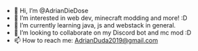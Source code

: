 - 👋 Hi, I’m @AdrianDieDose
- 👀 I’m interested in web dev, minecraft modding and more! :D
- 🌱 I’m currently learning java, js and webstack in general.
- 💞️ I’m looking to collaborate on my Discord bot and mc mod :D
- 📫 How to reach me: AdrianDuda2019@gmail.com

<!---
AdrianDieDose/AdrianDieDose is a ✨ special ✨ repository because its `README.md` (this file) appears on your GitHub profile.
You can click the Preview link to take a look at your changes.
--->

